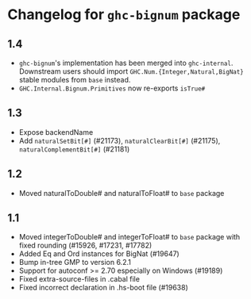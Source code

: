 # Changelog for `ghc-bignum` package

## 1.4

- `ghc-bignum`'s implementation has been merged into `ghc-internal`.
  Downstream users should import `GHC.Num.{Integer,Natural,BigNat}` stable
  modules from `base` instead.
- `GHC.Internal.Bignum.Primitives` now re-exports `isTrue#`

## 1.3

- Expose backendName
- Add `naturalSetBit[#]` (#21173), `naturalClearBit[#]` (#21175), `naturalComplementBit[#]` (#21181)

## 1.2

- Moved naturalToDouble# and naturalToFloat# to `base` package

## 1.1

- Moved integerToDouble# and integerToFloat# to `base` package with fixed
  rounding (#15926, #17231, #17782)
- Added Eq and Ord instances for BigNat (#19647)
- Bump in-tree GMP to version 6.2.1
- Support for autoconf >= 2.70 especially on Windows (#19189)
- Fixed extra-source-files in .cabal file
- Fixed incorrect declaration in .hs-boot file (#19638)

